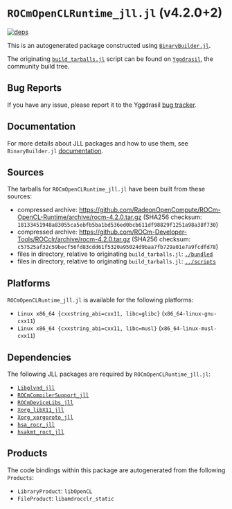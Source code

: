 # `ROCmOpenCLRuntime_jll.jl` (v4.2.0+2)

[![deps](https://juliahub.com/docs/ROCmOpenCLRuntime_jll/deps.svg)](https://juliahub.com/ui/Packages/ROCmOpenCLRuntime_jll/FxtPQ?page=2)

This is an autogenerated package constructed using [`BinaryBuilder.jl`](https://github.com/JuliaPackaging/BinaryBuilder.jl).

The originating [`build_tarballs.jl`](https://github.com/JuliaPackaging/Yggdrasil/blob/0c4aa89dcdea18205b3c126085d1b7c311bfae28/R/ROCmOpenCLRuntime/ROCmOpenCLRuntime@4.2.0/build_tarballs.jl) script can be found on [`Yggdrasil`](https://github.com/JuliaPackaging/Yggdrasil/), the community build tree.

## Bug Reports

If you have any issue, please report it to the Yggdrasil [bug tracker](https://github.com/JuliaPackaging/Yggdrasil/issues).

## Documentation

For more details about JLL packages and how to use them, see `BinaryBuilder.jl` [documentation](https://docs.binarybuilder.org/stable/jll/).

## Sources

The tarballs for `ROCmOpenCLRuntime_jll.jl` have been built from these sources:

* compressed archive: https://github.com/RadeonOpenCompute/ROCm-OpenCL-Runtime/archive/rocm-4.2.0.tar.gz (SHA256 checksum: `18133451948a83055ca5ebfb5ba1bd536ed0bcb611df98829f1251a98a38f730`)
* compressed archive: https://github.com/ROCm-Developer-Tools/ROCclr/archive/rocm-4.2.0.tar.gz (SHA256 checksum: `c57525af32c59becf56fd83cdd61f5320a95024d9baa7fb729a01e7a9fcdfd78`)
* files in directory, relative to originating `build_tarballs.jl`: [`./bundled`](https://github.com/JuliaPackaging/Yggdrasil/tree/0c4aa89dcdea18205b3c126085d1b7c311bfae28/R/ROCmOpenCLRuntime/ROCmOpenCLRuntime@4.2.0/bundled)
* files in directory, relative to originating `build_tarballs.jl`: [`../scripts`](https://github.com/JuliaPackaging/Yggdrasil/tree/0c4aa89dcdea18205b3c126085d1b7c311bfae28/R/ROCmOpenCLRuntime/ROCmOpenCLRuntime@4.2.0/scripts)

## Platforms

`ROCmOpenCLRuntime_jll.jl` is available for the following platforms:

* `Linux x86_64 {cxxstring_abi=cxx11, libc=glibc}` (`x86_64-linux-gnu-cxx11`)
* `Linux x86_64 {cxxstring_abi=cxx11, libc=musl}` (`x86_64-linux-musl-cxx11`)

## Dependencies

The following JLL packages are required by `ROCmOpenCLRuntime_jll.jl`:

* [`Libglvnd_jll`](https://github.com/JuliaBinaryWrappers/Libglvnd_jll.jl)
* [`ROCmCompilerSupport_jll`](https://github.com/JuliaBinaryWrappers/ROCmCompilerSupport_jll.jl)
* [`ROCmDeviceLibs_jll`](https://github.com/JuliaBinaryWrappers/ROCmDeviceLibs_jll.jl)
* [`Xorg_libX11_jll`](https://github.com/JuliaBinaryWrappers/Xorg_libX11_jll.jl)
* [`Xorg_xorgproto_jll`](https://github.com/JuliaBinaryWrappers/Xorg_xorgproto_jll.jl)
* [`hsa_rocr_jll`](https://github.com/JuliaBinaryWrappers/hsa_rocr_jll.jl)
* [`hsakmt_roct_jll`](https://github.com/JuliaBinaryWrappers/hsakmt_roct_jll.jl)

## Products

The code bindings within this package are autogenerated from the following `Products`:

* `LibraryProduct`: `libOpenCL`
* `FileProduct`: `libamdrocclr_static`
